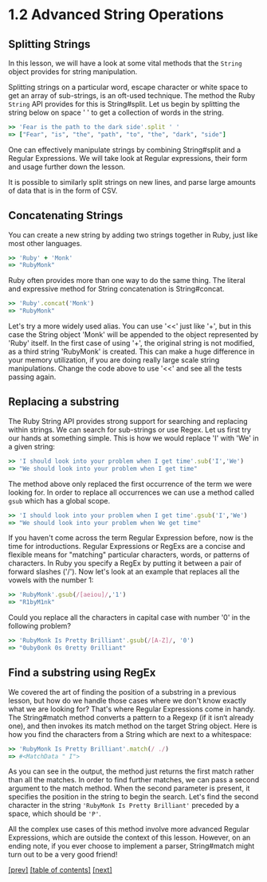 # 1.2 Advanced String Operations
## Splitting Strings
In this lesson, we will have a look at some vital methods that the `String` object provides for string manipulation.

Splitting strings on a particular word, escape character or white space to get an array of sub-strings, is an oft-used technique. The method the Ruby `String` API provides for this is String#split. Let us begin by splitting the string below on space ' ' to get a collection of words in the string.

```ruby
>> 'Fear is the path to the dark side'.split ' '
=> ["Fear", "is", "the", "path", "to", "the", "dark", "side"]
```

One can effectively manipulate strings by combining String#split and a Regular Expressions. We will take look at Regular expressions, their form and usage further down the lesson.

It is possible to similarly split strings on new lines, and parse large amounts of data that is in the form of CSV.

## Concatenating Strings
You can create a new string by adding two strings together in Ruby, just like most other languages.

```ruby
>> 'Ruby' + 'Monk'
=> "RubyMonk"
```

Ruby often provides more than one way to do the same thing. The literal and expressive method for String concatenation is String#concat.

```ruby
>> 'Ruby'.concat('Monk')
=> "RubyMonk"
```

Let's try a more widely used alias. You can use '<<' just like '+', but in this case the String object 'Monk' will be appended to the object represented by 'Ruby' itself. In the first case of using '+', the original string is not modified, as a third string 'RubyMonk' is created. This can make a huge difference in your memory utilization, if you are doing really large scale string manipulations. Change the code above to use '<<' and see all the tests passing again.

## Replacing a substring
The Ruby String API provides strong support for searching and replacing within strings. We can search for sub-strings or use Regex. Let us first try our hands at something simple. This is how we would replace 'I' with 'We' in a given string:

```ruby
>> 'I should look into your problem when I get time'.sub('I','We')
=> "We should look into your problem when I get time"
```

The method above only replaced the first occurrence of the term we were looking for. In order to replace all occurrences we can use a method called `gsub` which has a global scope.

```ruby
>> 'I should look into your problem when I get time'.gsub('I','We')
=> "We should look into your problem when We get time"
```

If you haven't come across the term Regular Expression before, now is the time for introductions. Regular Expressions or RegExs are a concise and flexible means for "matching" particular characters, words, or patterns of characters. In Ruby you specify a RegEx by putting it between a pair of forward slashes ('/'). Now let's look at an example that replaces all the vowels with the number 1:

```ruby
>> 'RubyMonk'.gsub(/[aeiou]/,'1')
=> "R1byM1nk"
```

Could you replace all the characters in capital case with number '0' in the following problem?

```ruby
>> 'RubyMonk Is Pretty Brilliant'.gsub(/[A-Z]/, '0')
=> "0uby0onk 0s 0retty 0rilliant"
```

## Find a substring using RegEx

We covered the art of finding the position of a substring in a previous lesson, but how do we handle those cases where we don't know exactly what we are looking for? That's where Regular Expressions come in handy. The String#match method converts a pattern to a Regexp (if it isn‘t already one), and then invokes its match method on the target String object. Here is how you find the characters from a String which are next to a whitespace:

```ruby
>> 'RubyMonk Is Pretty Brilliant'.match(/ ./)
=> #<MatchData " I">
```

As you can see in the output, the method just returns the first match rather than all the matches. In order to find further matches, we can pass a second argument to the match method. When the second parameter is present, it specifies the position in the string to begin the search. Let's find the second character in the string `'RubyMonk Is Pretty Brilliant'` preceded by a space, which should be `'P'`.

All the complex use cases of this method involve more advanced Regular Expressions, which are outside the context of this lesson. However, on an ending note, if you ever choose to implement a parser, String#match might turn out to be a very good friend!

[\[prev\]](https://github.com/Fahrenhei7/rubymonk/blob/master/ruby_primer/introduction_to_strings/1_1_string_basics.md)
[\[table of contents\]](https://github.com/Fahrenhei7/rubymonk/blob/master/README.md#ruby-primer)
[\[next\]](https://github.com/Fahrenhei7/rubymonk/blob/master/ruby_primer/conditions_and_loops_control_structures_in_ruby/2_0_boolean_expressions_in_ruby.md)
